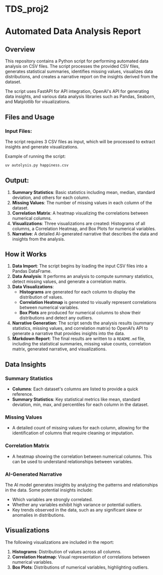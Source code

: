# TDS_proj2

# Automated Data Analysis Report

## Overview
This repository contains a Python script for performing automated data analysis on CSV files. The script processes the provided CSV files, generates statistical summaries, identifies missing values, visualizes data distributions, and creates a narrative report on the insights derived from the dataset. 

The script uses FastAPI for API integration, OpenAI's API for generating data insights, and various data analysis libraries such as Pandas, Seaborn, and Matplotlib for visualizations.

## Files and Usage

### Input Files:
The script requires 3 CSV files as input, which will be processed to extract insights and generate visualizations. 

Example of running the script:

```bash
uv autolysis.py happiness.csv
```
## Output:

1. **Summary Statistics**: Basic statistics including mean, median, standard deviation, and others for each column.
2. **Missing Values**: The number of missing values in each column of the dataset.
3. **Correlation Matrix**: A heatmap visualizing the correlations between numerical columns.
4. **Visualizations**: Three visualizations are created: Histograms of all columns, a Correlation Heatmap, and Box Plots for numerical variables.
5. **Narrative**: A detailed AI-generated narrative that describes the data and insights from the analysis.


## How it Works

1. **Data Import**: The script begins by loading the input CSV files into a Pandas DataFrame.
2. **Data Analysis**: It performs an analysis to compute summary statistics, detect missing values, and generate a correlation matrix.
3. **Data Visualizations**:
   - **Histograms** are generated for each column to display the distribution of values.
   - **Correlation Heatmap** is generated to visually represent correlations between numerical variables.
   - **Box Plots** are produced for numerical columns to show their distributions and detect any outliers.
4. **Narrative Generation**: The script sends the analysis results (summary statistics, missing values, and correlation matrix) to OpenAI’s API to generate a narrative that provides insights into the data.
5. **Markdown Report**: The final results are written to a `README.md` file, including the statistical summaries, missing value counts, correlation matrix, generated narrative, and visualizations.

## Data Insights

### Summary Statistics
- **Columns**: Each dataset's columns are listed to provide a quick reference.
- **Summary Statistics**: Key statistical metrics like mean, standard deviation, min, max, and percentiles for each column in the dataset.

### Missing Values
- A detailed count of missing values for each column, allowing for the identification of columns that require cleaning or imputation.

### Correlation Matrix
- A heatmap showing the correlation between numerical columns. This can be used to understand relationships between variables.

### AI-Generated Narrative
The AI model generates insights by analyzing the patterns and relationships in the data. Some potential insights include:
- Which variables are strongly correlated.
- Whether any variables exhibit high variance or potential outliers.
- Key trends observed in the data, such as any significant skew or anomalies in distributions.

## Visualizations
The following visualizations are included in the report:
1. **Histograms**: Distribution of values across all columns.
2. **Correlation Heatmap**: Visual representation of correlations between numerical variables.
3. **Box Plots**: Distributions of numerical variables, highlighting outliers.
